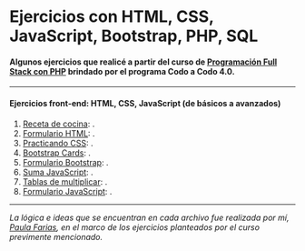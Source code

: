 # Ejercicios con HTML, CSS, JavaScript, Bootstrap, PHP, SQL

#### Algunos ejercicios que realicé a partir del curso de <a href='https://www.buenosaires.gob.ar/educacion/codo-codo' target='blank'>Programación Full Stack con PHP</a> brindado por el programa Codo a Codo 4.0.
---
#### Ejercicios front-end: HTML, CSS, JavaScript (de básicos a avanzados)

1. [Receta de cocina](receta_cocina): .
2. [Formulario HTML](formulario_html): .
3. [Practicando CSS](practicando_css): .
4. [Bootstrap Cards](boostrap_cards): .
5. [Formulario Bootstrap](formulario_boostrap): .
6. [Suma JavaScript](suma_js): .
7. [Tablas de multiplicar](tablas_js): .
8. [Formulario JavaScript](formulario_js): .


---

_La lógica e ideas que se encuentran en cada archivo fue realizada por mí, [Paula Farias](https://linkedin.com/in/paulafarias), en el marco de los ejercicios planteados por el curso previmente mencionado._


